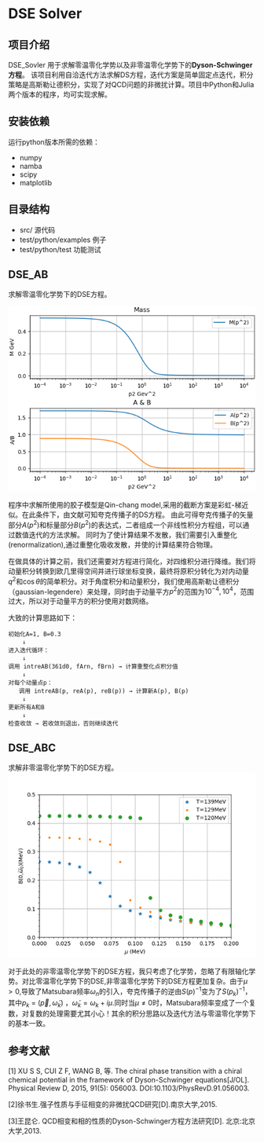 # DSE Solver

## 项目介绍
DSE_Sovler 用于求解零温零化学势以及非零温零化学势下的**Dyson-Schwinger方程**。
该项目利用自洽迭代方法求解DS方程，迭代方案是简单固定点迭代，积分策略是高斯勒让德积分，实现了对QCD问题的非微扰计算。项目中Python和Julia两个版本的程序，均可实现求解。

## 安装依赖
运行python版本所需的依赖：
  - numpy
  - namba
  - scipy
  - matplotlib
  
## 目录结构
+ src/ 源代码
+ test/python/examples  例子
+ test/python/test      功能测试

## DSE_AB
求解零温零化学势下的DSE方程。

![T=0,mu=0](./test/python/examples/solve_AB/fig.png)

程序中求解所使用的胶子模型是Qin-chang model,采用的截断方案是彩虹-梯近似。在此条件下，由文献可知夸克传播子的DS方程。
由此可得夸克传播子的矢量部分$`A(p^2)`$和标量部分$`B(p^2)`$的表达式，二者组成一个非线性积分方程组，可以通过数值迭代的方法求解。
同时为了使计算结果不发散，我们需要引入重整化(renormalization),通过重整化吸收发散，并使的计算结果符合物理。

在做具体的计算之前，我们还需要对方程进行简化，对四维积分进行降维。我们将动量积分转换到欧几里得空间并进行球坐标变换，最终将原积分转化为对内动量$`q^2`$和$`\cos{\theta}`$的简单积分。对于角度积分和动量积分，我们使用高斯勒让德积分（gaussian-legendere）来处理，同时由于动量平方$`p^2`$的范围为$`10^{-4},10^4`$，范围过大，所以对于动量平方的积分使用对数网络。

大致的计算思路如下：
```
初始化A=1, B=0.3
    ↓
进入迭代循环：
    ↓
调用 intreAB(361d0, fArn, fBrn) → 计算重整化点积分值
    ↓
对每个动量点p：
   调用 intreAB(p, reA(p), reB(p)) → 计算新A(p), B(p)
    ↓
更新所有A和B
    ↓
检查收敛 → 若收敛则退出，否则继续迭代
```


## DSE_ABC
求解非零温零化学势下的DSE方程。
![non zero T, none zero mu](./test/python/examples/B_of_mu_for_different_T/B_of_mu_for_T.png)

对于此处的非零温零化学势下的DSE方程，我只考虑了化学势，忽略了有限轴化学势。对比零温零化学势下的DSE,非零温零化学势下的DSE方程更加复杂。由于$`\mu > 0`$,导致了Matsubara频率$`\omega_n`$的引入，夸克传播子的逆由$`S(p)^{-1}`$变为了$`S(p_k)^{-1}`$，其中$`p_k`$ = $`\left( \overrightarrow{p},\widetilde{\omega}_k \right)`$ ，$`\widetilde{\omega}_k = \omega_k + i\mu`$.同时当$`\mu\ne0`$时，Matsubara频率变成了一个复数，对复数的处理需要尤其小心！其余的积分思路以及迭代方法与零温零化学势下的基本一致。


## 参考文献
[1] XU S S, CUI Z F, WANG B, 等. The chiral phase transition with a chiral chemical potential in the framework of Dyson-Schwinger equations[J/OL]. Physical Review D, 2015, 91(5): 056003. DOI:10.1103/PhysRevD.91.056003.

[2]徐书生.强子性质与手征相变的非微扰QCD研究[D].南京大学,2015. 

[3]王昆仑. QCD相变和相的性质的Dyson-Schwinger方程方法研究[D]. 北京:北京大学,2013.
